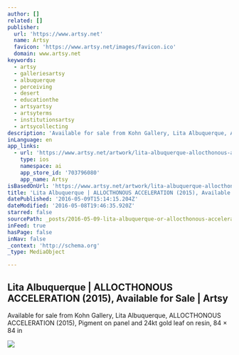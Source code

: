 ```yaml
---
author: []
related: []
publisher:
  url: 'https://www.artsy.net'
  name: Artsy
  favicon: 'https://www.artsy.net/images/favicon.ico'
  domain: www.artsy.net
keywords:
  - artsy
  - galleriesartsy
  - albuquerque
  - perceiving
  - desert
  - educationthe
  - artsyartsy
  - artsyterms
  - institutionsartsy
  - artsycollecting
description: 'Available for sale from Kohn Gallery, Lita Albuquerque, ALLOCTHONOUS ACCELERATION (2015), Pigment on panel and 24kt gold leaf on resin, 84 × 84 in'
inLanguage: en
app_links:
  - url: 'https://www.artsy.net/artwork/lita-albuquerque-allocthonous-acceleration'
    type: ios
    namespace: ai
    app_store_id: '703796080'
    app_name: Artsy
isBasedOnUrl: 'https://www.artsy.net/artwork/lita-albuquerque-allocthonous-acceleration'
title: 'Lita Albuquerque | ALLOCTHONOUS ACCELERATION (2015), Available for Sale | Artsy'
datePublished: '2016-05-09T15:14:15.204Z'
dateModified: '2016-05-08T19:46:35.920Z'
starred: false
sourcePath: _posts/2016-05-09-lita-albuquerque-or-allocthonous-acceleration-2015-availab.md
inFeed: true
hasPage: false
inNav: false
_context: 'http://schema.org'
_type: MediaObject

---
```

<article style=""><h1>Lita Albuquerque | ALLOCTHONOUS ACCELERATION (2015), Available for Sale | Artsy</h1><p>Available for sale from Kohn Gallery, Lita Albuquerque, ALLOCTHONOUS ACCELERATION (2015), Pigment on panel and 24kt gold leaf on resin, 84 × 84 in</p><img src="https://d32dm0rphc51dk.cloudfront.net/KgcfZnEYcFE1bAw_0b7BzQ/large.jpg" /></article>